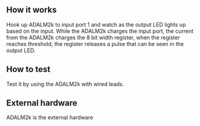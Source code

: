 <!---

This file is used to generate your project datasheet. Please fill in the information below and delete any unused
sections.

You can also include images in this folder and reference them in the markdown. Each image must be less than
512 kb in size, and the combined size of all images must be less than 1 MB.
-->

## How it works

Hook up ADALM2k to input port 1 and watch as the output LED lights up based on the input. While the ADALM2k charges the input port, the current from the ADALM2k charges the 8 bit width register, when the register reaches threshold, the register releases a pulse that can be seen in the output LED.

## How to test

Test it by using the ADALM2k with wired leads.

## External hardware

ADALM2k is the external hardware
